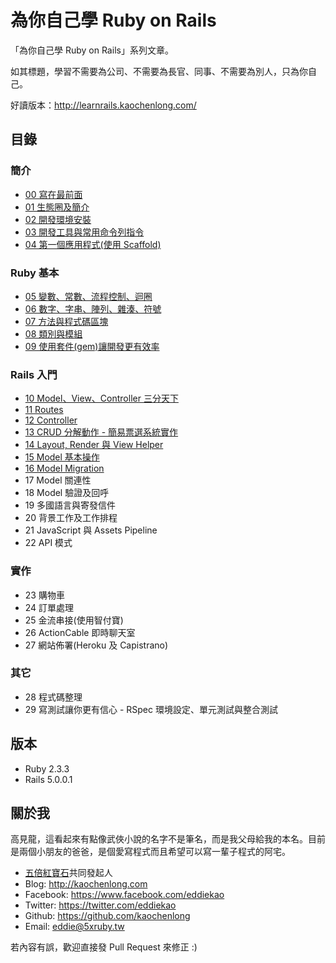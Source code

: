 # 為你自己學 Ruby on Rails

「為你自己學 Ruby on Rails」系列文章。

如其標題，學習不需要為公司、不需要為長官、同事、不需要為別人，只為你自己。

好讀版本：http://learnrails.kaochenlong.com/

## 目錄

### 簡介

- [00 寫在最前面](chapter00-about.md)
- [01 生態圈及簡介](chapter01-ecosystem-and-introduction.md)
- [02 開發環境安裝](chapter02-environment-setup.md)
- [03 開發工具與常用命令列指令](chapter03-command-line-tools.md)
- [04 第一個應用程式(使用 Scaffold)](chapter04-your-first-rails-application.md)

### Ruby 基本

- [05 變數、常數、流程控制、迴圈](chapter05-ruby-basic-1.md)
- [06 數字、字串、陣列、雜湊、符號](chapter06-ruby-basic-2.md)
- [07 方法與程式碼區塊](chapter07-ruby-basic-3.md)
- [08 類別與模組](chapter08-ruby-basic-4.md)
- [09 使用套件(gem)讓開發更有效率](chapter09-using-gems.md)

### Rails 入門

- [10 Model、View、Controller 三分天下](chapter10-mvc.md)
- [11 Routes](chapter11-routes.md)
- [12 Controller](chapter12-controllers.md)
- [13 CRUD 分解動作 - 簡易票選系統實作](chapter13-crud.md)
- [14 Layout, Render 與 View Helper](chapter14-layout-render-and-view-helper.md)
- [15 Model 基本操作](chapter15-model-basic.md)
- [16 Model Migration](chapter16-model-migration.md)
- 17 Model 關連性
- 18 Model 驗證及回呼
- 19 多國語言與寄發信件
- 20 背景工作及工作排程
- 21 JavaScript 與 Assets Pipeline
- 22 API 模式

### 實作

- 23 購物車
- 24 訂單處理
- 25 金流串接(使用智付寶)
- 26 ActionCable 即時聊天室
- 27 網站佈署(Heroku 及 Capistrano)

### 其它

- 28 程式碼整理
- 29 寫測試讓你更有信心 - RSpec 環境設定、單元測試與整合測試

## 版本

- Ruby 2.3.3
- Rails 5.0.0.1

## 關於我

高見龍，這看起來有點像武俠小說的名字不是筆名，而是我父母給我的本名。目前是兩個小朋友的爸爸，是個愛寫程式而且希望可以寫一輩子程式的阿宅。

* [五倍紅寶石](https://5xruby.tw)共同發起人
* Blog: <http://kaochenlong.com>
* Facebook: <https://www.facebook.com/eddiekao>
* Twitter: <https://twitter.com/eddiekao>
* Github: <https://github.com/kaochenlong>
* Email: eddie@5xruby.tw

若內容有誤，歡迎直接發 Pull Request 來修正 :)

